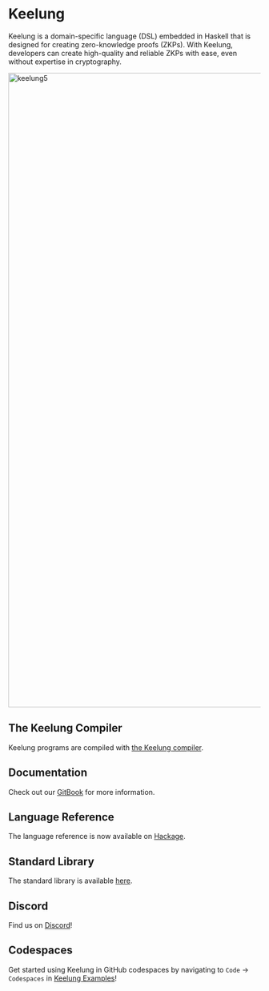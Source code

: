 # Keelung

Keelung is a domain-specific language (DSL) embedded in Haskell that is designed for creating zero-knowledge proofs (ZKPs). With Keelung, developers can create high-quality and reliable ZKPs with ease, even without expertise in cryptography.

<img width="1268" alt="keelung5" src="https://user-images.githubusercontent.com/97019448/219329651-d30c0134-f153-4755-979f-c5b77d6d2724.png">

## The Keelung Compiler

Keelung programs are compiled with [the Keelung compiler](https://github.com/btq-ag/keelung-compiler).

## Documentation

Check out our [GitBook](https://btq.gitbook.io/keelung/) for more information.

## Language Reference

The language reference is now available on [Hackage](https://hackage.haskell.org/package/keelung).

## Standard Library

The standard library is available [here](https://github.com/btq-ag/keelung-stdlib).

## Discord
Find us on [Discord](https://discord.gg/nTr2kBmW2q)!

## Codespaces
Get started using Keelung in GitHub codespaces by navigating to `Code` -> `Codespaces` in [Keelung Examples](https://github.com/btq-ag/keelung-examples/)!
